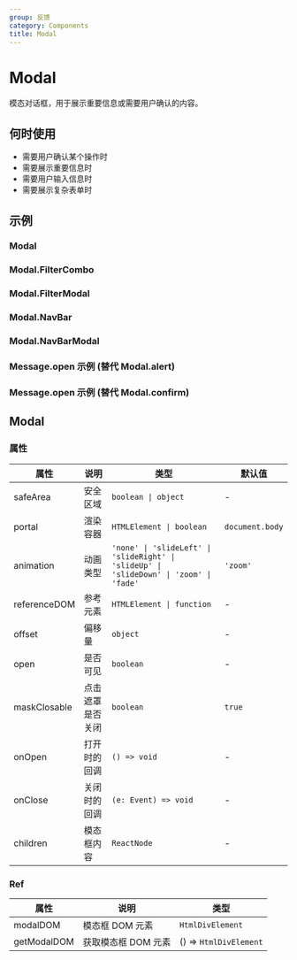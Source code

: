 ```yaml
---
group: 反馈
category: Components
title: Modal
---
```


# Modal

模态对话框，用于展示重要信息或需要用户确认的内容。

## 何时使用

- 需要用户确认某个操作时
- 需要展示重要信息时
- 需要用户输入信息时
- 需要展示复杂表单时

## 示例

### Modal

<code src="./demos/Modal/demo1.jsx"></code>

### Modal.FilterCombo

<code src="./demos/FilterCombo/index.jsx"></code>

### Modal.FilterModal

<code src="./demos/FilterModal/index.jsx"></code>

### Modal.NavBar

<code src="./demos/NavBar/index.jsx"></code>

### Modal.NavBarModal

<code src="./demos/NavBarModal/index.jsx"></code>

### Message.open 示例 (替代 Modal.alert)

<code src="./demos/alert/index.jsx"></code>

### Message.open 示例 (替代 Modal.confirm)

<code src="./demos/confirm/index.jsx"></code>

## Modal

### 属性

| 属性         | 说明             | 类型                                                                                    | 默认值          |
| ------------ | ---------------- | --------------------------------------------------------------------------------------- | --------------- |
| safeArea     | 安全区域         | `boolean \| object`                                                                     | -               |
| portal       | 渲染容器         | `HTMLElement \| boolean`                                                                | `document.body` |
| animation    | 动画类型         | `'none' \| 'slideLeft' \| 'slideRight' \| 'slideUp' \| 'slideDown' \| 'zoom' \| 'fade'` | `'zoom'`        |
| referenceDOM | 参考元素         | `HTMLElement \| function`                                                               | -               |
| offset       | 偏移量           | `object`                                                                                | -               |
| open         | 是否可见         | `boolean`                                                                               | -               |
| maskClosable | 点击遮罩是否关闭 | `boolean`                                                                               | `true`          |
| onOpen       | 打开时的回调     | `() => void`                                                                            | -               |
| onClose      | 关闭时的回调     | `(e: Event) => void`                                                                    | -               |
| children     | 模态框内容       | `ReactNode`                                                                             | -               |

### Ref

| 属性        | 说明                | 类型                   |
| ----------- | ------------------- | ---------------------- |
| modalDOM    | 模态框 DOM 元素     | `HtmlDivElement`       |
| getModalDOM | 获取模态框 DOM 元素 | () => `HtmlDivElement` |
